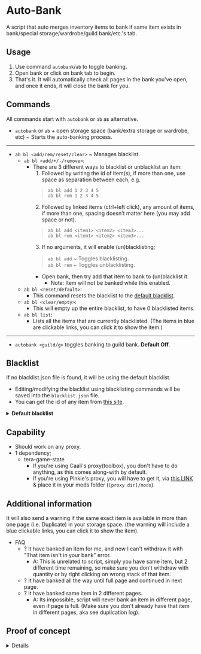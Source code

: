 # Auto-Bank
  A script that auto merges inventory items to bank if same item exists in bank/special storage/wardrobe/guild bank/etc.'s tab.

## Usage
  1. Use command `autobank`/`ab` to toggle banking.
  2. Open bank or click on bank tab to begin.
  3. That's it. It will automatically check all pages in the bank you've open, and once it ends, it will close the bank for you.

## Commands
  All commands start with `autobank` or `ab` as alternative.

  - `autobank` or `ab` + open storage space (bank/extra storage or wardrobe, etc) ~ Starts the auto-banking process.
  ---
  - `ab bl <add/rem/reset/clear>` ~ Manages blacklist.
    * `ab bl <add/+/-/remove>`:
      - There are 3 different ways to blacklist or unblacklist an item:
        1. Followed by writing the id of item(s), if more than one, use space as separation between each, e.g.
          > `ab bl add 1 2 3 4 5`<br>`ab bl rem 1 2 3 4 5`
        2. Followed by linked items (ctrl+left click), any amount of items, if more than one, spacing doesn't matter here (you may add space or not).
          > `ab bl add <item1> <item2> <item3>...`<br>`ab bl rem <item1> <item2> <item3>...`
        3. If no arguments, it will enable (un)blacklisting;
          > `ab bl add` ~ Toggles blacklisting.<br>`ab bl rem` ~ Toggles unblacklisting.
          - Open bank, then try add that item to bank to (un)blacklist it.
            * Note: Item will not be banked while this enabled.
    * `ab bl <reset/default>`:
      - This command resets the blacklist to the [default blacklist](#Blacklist).
    * `ab bl <clear/empty>`:
      - This will empty up the entire blacklist, to have 0 blacklisted items.
    * `ab bl list`:
      - Lists all the items that are currently blacklisted. (The items in blue are clickable links, you can click it to show the item.)
  ---
  - `autobank <guild/g>` toggles banking to guild bank. **Default Off**. 

## Blacklist
  If no blacklist.json file is found, it will be using the default blacklist.
  - Editing/modifying the blacklist using blacklisting commands will be saved into the `blacklist.json` file.
  - You can get the id of any item from [this site](https://teralore.com/en/).
  <details>
    <summary><b>Default blacklist</b></summary>
  
  - ID: 112     - [Rejuvenation Potion](https://teralore.com/en/item/112)
  - ID: 114     - [Valkyon Health Potion](https://teralore.com/en/item/114)
  - ID: 116     - [Health Potion](https://teralore.com/en/item/116)
  - ID: 194     - [Scroll of Rapid Resurrection](https://teralore.com/en/item/194)
  - ID: 130     - [Divine Infusion](https://teralore.com/en/item/130)
  - ID: 444     - [[Legacy] Bravery Potion](https://teralore.com/en/item/444)
  - ID: 6552    - [Prime Recovery Potable](https://teralore.com/en/item/6552)
  - ID: 6553    - [Superior Recovery Potable](https://teralore.com/en/item/6553)
  - ID: 6562    - [Prime Replenishment Potable](https://teralore.com/en/item/6562)
  - ID: 6563    - [Superior Replenishment Potable](https://teralore.com/en/item/6563)
  - ID: 9310    - [Veteran's HP Potion](https://teralore.com/en/item/9310)
  - ID: 9311    - [Veteran's MP Potion](https://teralore.com/en/item/9311)
  - ID: 60260   - [Goddess's Blessing](https://teralore.com/en/item/60260)
  - ID: 70000   - [Complete Crystalbind](https://teralore.com/en/item/70000)
  - ID: 80081   - [Lein's Dark Root Beer](https://teralore.com/en/item/80081)
  - ID: 80095   - [Federation Supply: Rejuvenation Potion](https://teralore.com/en/item/80095)
  - ID: 81209   - [Friendly Feast](https://teralore.com/en/item/81209)
  - ID: 150532  - [Strong Bravery Potion](https://teralore.com/en/item/150532)
  - ID: 150533  - [Strong Bravery Potion](https://teralore.com/en/item/150533)
  - ID: 150534  - [Strong Canephora Potion](https://teralore.com/en/item/150534)
  - ID: 150535  - [Strong Canephora Potion](https://teralore.com/en/item/150535)
  - ID: 150542  - [Bravery Potion](https://teralore.com/en/item/150542)
  - ID: 151643  - [Elleon's Mark of Valor](https://teralore.com/en/item/151643)
  - ID: 155324  - [Goddess's Blessing](https://teralore.com/en/item/155324)
  - ID: 160322  - [Goddess's Blessing](https://teralore.com/en/item/160322)
  - ID: 167001  - [Canephora Potion](https://teralore.com/en/item/167001)
  - ID: 177131  - [Pet Treat](https://teralore.com/en/item/177131)
  - ID: 177132  - [Pet Food](https://teralore.com/en/item/177132)
  - ID: 177133  - [Pet Snack](https://teralore.com/en/item/177133)
  - ID: 200529  - [Goddess's Blessing](https://teralore.com/en/item/200529)
  - ID: 200922  - [Superior Noctenium Elixir](https://teralore.com/en/item/200922)
  - ID: 200999  - [Prime Battle Solution](https://teralore.com/en/item/200999)
  - ID: 201957  - [Eren's Key](https://teralore.com/en/item/201957)
  - ID: 201958  - [Eren's Key](https://teralore.com/en/item/201958)
  - ID: 202015  - [Bravery Potion](https://teralore.com/en/item/202015)
  - ID: 206049  - [Puppy Figurine](https://teralore.com/en/item/206049)
  - ID: 206050  - [Piglet Figurine](https://teralore.com/en/item/206050)
  - ID: 206051  - [Popori Figurine](https://teralore.com/en/item/206051)
  </details>

## Capability
  * Should work on any proxy.
  * 1 dependency;
    - tera-game-state
      - If you're using Caali's proxy(toolbox), you don't have to do anything, as this comes along-with by default.
      - If you're using Pinkie's proxy, you will have to get it, via [this LINK](https://github.com/tera-mods-forks/tera-game-state) & place it in your mods folder (`[proxy dir]/mods`).

## Additional information
  It will also send a warning if the same exact item is available in more than one page (i.e. Duplicate) in your storage space. (the warning will include a blue clickable links, you can click it to show the item).

  * FAQ<br>
    - ? It have banked an item for me, and now I can't withdraw it with "That item isn't in your bank" error.
      - A: This is unrelated to script, simply you have same item, but 2 different time remaining, so make sure you don't withdraw with quantity or by right clicking on wrong stack of that item.
    - ? It have banked all the way until full page and continued in next page.
    - ? It have banked same item in 2 different pages.
      - A: Its impossible, script will never bank an item in different page, even if page is full. (Make sure you don't already have that item in different pages, aka see duplication log).

## Proof of concept
  <details>

![img](https://i.imgur.com/Pq25apV.gif)
  </details>
